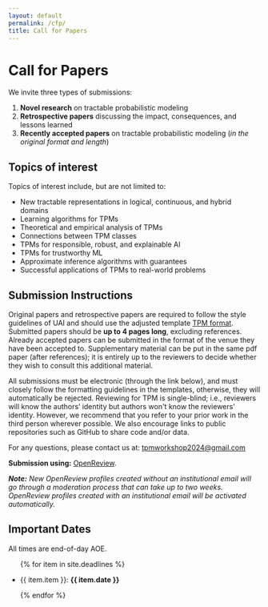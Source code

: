 ```yaml
---
layout: default
permalink: /cfp/
title: Call for Papers
---
```


# Call for Papers
We invite three types of submissions:

1. **Novel research** on tractable probabilistic modeling
2. **Retrospective papers** discussing the impact, consequences, and lessons learned
3. **Recently accepted papers** on tractable probabilistic modeling (_in the original format and length_)

## Topics of interest

Topics of interest include, but are not limited to:

* New tractable representations in logical, continuous, and hybrid domains
* Learning algorithms for TPMs
* Theoretical and empirical analysis of TPMs
* Connections between TPM classes
* TPMs for responsible, robust, and explainable AI
* TPMs for trustworthy ML
* Approximate inference algorithms with guarantees
* Successful applications of TPMs to real-world problems

## Submission Instructions
Original papers and retrospective papers are required to follow the style guidelines of UAI and should use the adjusted template [TPM format](/assets/tpm2024-template.zip). 
Submitted papers should be **up to 4 pages long**, excluding references. 
Already accepted papers can be submitted in the format of the venue they have been accepted to. 
Supplementary material can be put in the same pdf paper (after references); it is entirely up to the reviewers to decide whether they wish to consult this additional material.

All submissions must be electronic (through the link below), and must closely follow the formatting guidelines in the templates, otherwise, they will automatically be rejected. 
Reviewing for TPM is single-blind; i.e., reviewers will know the authors’ identity but authors won't know the reviewers' identity. 
However, we recommend that you refer to your prior work in the third person wherever possible. 
We also encourage links to public repositories such as GitHub to share code and/or data.

For any questions, please contact us at: [tpmworkshop2024@gmail.com](mailto:tpmworkshop2024@gmail.com)

**Submission using:** [OpenReview](https://openreview.net/group?id=auai.org/UAI/2024/Workshop/TPM).

_**Note:** New OpenReview profiles created without an institutional email will go through a moderation process that can take up to two weeks. OpenReview profiles created with an institutional email will be activated automatically._


## Important Dates

All times are end-of-day AOE.

<ul>

{% for item in site.deadlines  %}

  <li>{{ item.item }}: <strong>{{ item.date }}</strong></li>

{% endfor %}

</ul>
